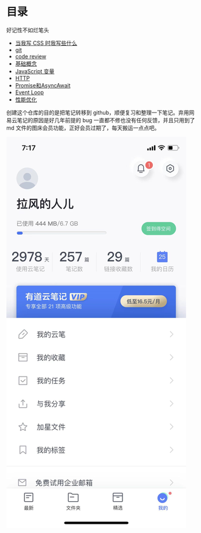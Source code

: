 # 目录

好记性不如烂笔头

- [当我写 CSS 时我写些什么](./%E5%BD%93%E6%88%91%E5%86%99%20CSS%20%E6%97%B6%E6%88%91%E5%86%99%E4%BA%9B%E4%BB%80%E4%B9%88/index.md)
- [git](./git/index.md)
- [code review](./code_review/index.md)
- [基础概念](./%E5%9F%BA%E7%A1%80%E6%A6%82%E5%BF%B5/index.md)
- [JavaScript 变量](./JavaScript%20%E5%8F%98%E9%87%8F/index.md)
- [HTTP](./HTTP/index.md)
- [Promise和AsyncAwait](./Promise%E5%92%8CAsyncAwait/index.md)
- [Event Loop](./EventLoop/index.md)
- [性能优化](./%E6%80%A7%E8%83%BD%E4%BC%98%E5%8C%96/index.md)

创建这个仓库的目的是把笔记转移到 github，顺便复习和整理一下笔记。弃用网易云笔记的原因是好几年前提的 bug 一直都不修也没有任何反馈，并且只用到了 md 文件的图床会员功能，正好会员过期了，每天搬运一点点吧。

![网易有道云笔记统计图](images/%E7%BD%91%E6%98%93%E6%9C%89%E9%81%93%E4%BA%91%E7%AC%94%E8%AE%B0%E7%BB%9F%E8%AE%A1%E5%9B%BE.jpg)